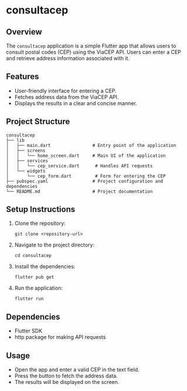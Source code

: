 # consultacep

## Overview
The `consultacep` application is a simple Flutter app that allows users to consult postal codes (CEP) using the ViaCEP API. Users can enter a CEP and retrieve address information associated with it.

## Features
- User-friendly interface for entering a CEP.
- Fetches address data from the ViaCEP API.
- Displays the results in a clear and concise manner.

## Project Structure
```
consultacep
├── lib
│   ├── main.dart                # Entry point of the application
│   ├── screens
│   │   └── home_screen.dart     # Main UI of the application
│   ├── services
│   │   └── cep_service.dart      # Handles API requests
│   └── widgets
│       └── cep_form.dart         # Form for entering the CEP
├── pubspec.yaml                 # Project configuration and dependencies
└── README.md                    # Project documentation
```

## Setup Instructions
1. Clone the repository:
   ```
   git clone <repository-url>
   ```
2. Navigate to the project directory:
   ```
   cd consultacep
   ```
3. Install the dependencies:
   ```
   flutter pub get
   ```
4. Run the application:
   ```
   flutter run
   ```

## Dependencies
- Flutter SDK
- http package for making API requests

## Usage
- Open the app and enter a valid CEP in the text field.
- Press the button to fetch the address data.
- The results will be displayed on the screen.